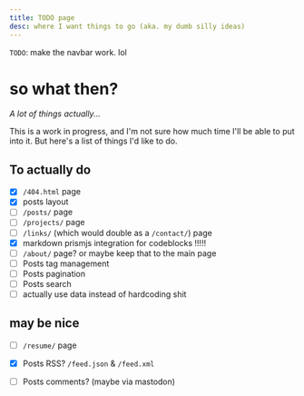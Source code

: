 ```yaml
---
title: TODO page
desc: where I want things to go (aka. my dumb silly ideas)
---
```


`TODO`: make the navbar work. lol

<h1 id="so-what-then">so what then?</h1>

*A lot of things actually...*

This is a work in progress, and I'm not sure how much time I'll be able to put into it. But here's a list of things I'd like to do.

## To actually do

- [x] `/404.html` page
- [x] posts layout
- [ ] `/posts/` page
- [ ] `/projects/` page
- [ ] `/links/` (which would double as a `/contact/`) page
- [x] markdown prismjs integration for codeblocks !!!!!
- [ ] `/about/` page? or maybe keep that to the main page
- [ ] Posts tag management
- [ ] Posts pagination
- [ ] Posts search
- [ ] actually use data instead of hardcoding shit

## may be nice
- [ ] `/resume/` page
- [x] Posts RSS? `/feed.json` & `/feed.xml`
- [ ] Posts comments? (maybe via mastodon)



